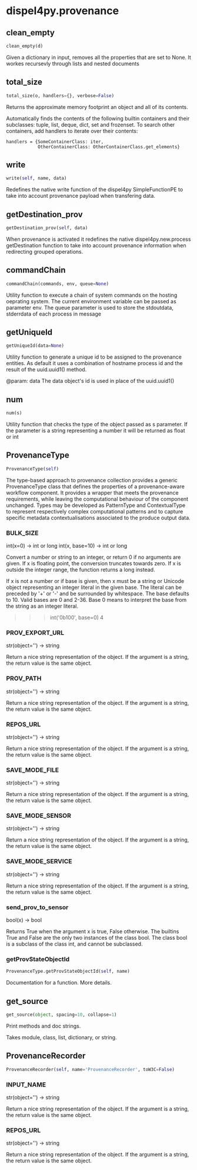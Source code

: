 # dispel4py.provenance

## clean_empty
```python
clean_empty(d)
```
Given a dictionary in input, removes all the properties that are set to None.
It workes recursevly through lists and nested documents


## total_size
```python
total_size(o, handlers={}, verbose=False)
```
Returns the approximate memory footprint an object and all of its contents.

Automatically finds the contents of the following builtin containers and
their subclasses:  tuple, list, deque, dict, set and frozenset.
To search other containers, add handlers to iterate over their contents:

    handlers = {SomeContainerClass: iter,
                OtherContainerClass: OtherContainerClass.get_elements}


## write
```python
write(self, name, data)
```
Redefines the native write function of the dispel4py SimpleFunctionPE to take into account
provenance payload when transfering data.

## getDestination_prov
```python
getDestination_prov(self, data)
```
When provenance is activated it redefines the native dispel4py.new.process getDestination function to take into account provenance information
when redirecting grouped operations.

## commandChain
```python
commandChain(commands, env, queue=None)
```
Utility function to execute a chain of system commands on the hosting oeprating system.
The current environment variable can be passed as parameter env.
The queue parameter is used to store the stdoutdata, stderrdata of each process in message

## getUniqueId
```python
getUniqueId(data=None)
```
Utility function to generate a unique id to be assigned to the provenance entities. As default it uses a combination
of hostname process id and the result of the uuid.uuid1() method.


@param: data The data object's id is used in place of the uuid.uuid1()


## num
```python
num(s)
```
Utility function that checks the type of the object passed as s parameter.
If the parameter is a string representing a number it will be returned as float or int

## ProvenanceType
```python
ProvenanceType(self)
```
The type-based approach to provenance collection provides a generic ProvenanceType class
that defines the properties of a provenance-aware workflow component. It provides
a wrapper that meets the provenance requirements, while leaving the computational
behaviour of the component unchanged. Types may be developed as PatternType and ContextualType to represent respectively complex
computational patterns and to capture specific metadata contextualisations associated to the produce output data.

### BULK_SIZE
int(x=0) -> int or long
int(x, base=10) -> int or long

Convert a number or string to an integer, or return 0 if no arguments
are given.  If x is floating point, the conversion truncates towards zero.
If x is outside the integer range, the function returns a long instead.

If x is not a number or if base is given, then x must be a string or
Unicode object representing an integer literal in the given base.  The
literal can be preceded by '+' or '-' and be surrounded by whitespace.
The base defaults to 10.  Valid bases are 0 and 2-36.  Base 0 means to
interpret the base from the string as an integer literal.
>>> int('0b100', base=0)
4
### PROV_EXPORT_URL
str(object='') -> string

Return a nice string representation of the object.
If the argument is a string, the return value is the same object.
### PROV_PATH
str(object='') -> string

Return a nice string representation of the object.
If the argument is a string, the return value is the same object.
### REPOS_URL
str(object='') -> string

Return a nice string representation of the object.
If the argument is a string, the return value is the same object.
### SAVE_MODE_FILE
str(object='') -> string

Return a nice string representation of the object.
If the argument is a string, the return value is the same object.
### SAVE_MODE_SENSOR
str(object='') -> string

Return a nice string representation of the object.
If the argument is a string, the return value is the same object.
### SAVE_MODE_SERVICE
str(object='') -> string

Return a nice string representation of the object.
If the argument is a string, the return value is the same object.
### send_prov_to_sensor
bool(x) -> bool

Returns True when the argument x is true, False otherwise.
The builtins True and False are the only two instances of the class bool.
The class bool is a subclass of the class int, and cannot be subclassed.
### getProvStateObjectId
```python
ProvenanceType.getProvStateObjectId(self, name)
```
Documentation for a function.
More details.

## get_source
```python
get_source(object, spacing=10, collapse=1)
```
Print methods and doc strings.

Takes module, class, list, dictionary, or string.
## ProvenanceRecorder
```python
ProvenanceRecorder(self, name='ProvenanceRecorder', toW3C=False)
```

### INPUT_NAME
str(object='') -> string

Return a nice string representation of the object.
If the argument is a string, the return value is the same object.
### REPOS_URL
str(object='') -> string

Return a nice string representation of the object.
If the argument is a string, the return value is the same object.
